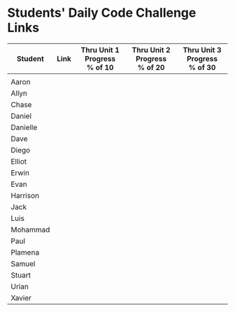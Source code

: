# Students' Daily Code Challenge Links

| Student | Link | Thru Unit 1 Progress<br>% of 10 | Thru Unit 2 Progress<br>% of 20 | Thru Unit 3 Progress<br>% of 30|
|---|:---:|:---:|:---:|:---:|
|  |  |  |  |  |
| Aaron |  |  |  |  |
| Allyn |  |  |  |  |
| Chase |  |  |  |  |
| Daniel |  |  |  |  |
| Danielle |  |  |  |  |
| Dave |  |  |  |  |
| Diego |  |  |  |  |
| Elliot |  |  |  |  |
| Erwin |  |  |  |  |
| Evan |  |  |  |  |
| Harrison |  |  |  |  |
| Jack |  |  |  |  |
| Luis |  |  |  |  |
| Mohammad |  |  |  |  |
| Paul |  |  |  |  |
| Plamena |  |  |  |  |
| Samuel |  |  |  |  |
| Stuart |  |  |  |  |
| Urian |  |  |  |  |
| Xavier |  |  |  |  |



